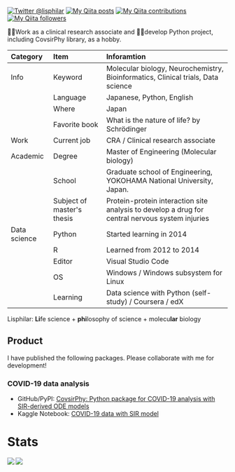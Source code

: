 [![Twitter @lisphilar](https://img.shields.io/twitter/follow/lisphilar?label=Talk%20with%20Lisphilar&style=social)](https://twitter.com/lisphilar)
[![My Qiita posts](https://qiita-badge.apiapi.app/s/lisphilar/posts.svg)](http://qiita.com/lisphilar)
[![My Qiita contributions](https://qiita-badge.apiapi.app/s/lisphilar/contributions.svg)](http://qiita.com/lisphilar)
[![My Qiita followers](https://qiita-badge.apiapi.app/s/lisphilar/followers.svg)](http://qiita.com/lisphilar)
                
👨‍💼Work as a clinical research associate and 👨‍💻develop Python project, including CovsirPhy library, as a hobby.

|Category|Item|Inforamtion|
|:--|:--|:--|
| Info | Keyword | Molecular biology, Neurochemistry, Bioinformatics, Clinical trials, Data science |
|| Language | Japanese, Python, English |
|| Where | Japan |
|| Favorite book | What is the nature of life? by Schrödinger |
| Work | Current job | CRA / Clinical research associate |
| Academic | Degree | Master of Engineering (Molecular biology) |
|| School | Graduate school of Engineering, YOKOHAMA National University, Japan.|
|| Subject of master's thesis | Protein-protein interaction site analysis to develop a drug for central nervous system injuries
| Data science | Python | Started learning in 2014 |
|| R | Learned from 2012 to 2014 |
|| Editor | Visual Studio Code |
|| OS | Windows / Windows subsystem for Linux |
|| Learning | Data science with Python (self-study) / Coursera / edX |

Lisphilar: **Li**fe science + **phi**losophy of science + molecu**lar** biology

## Product
I have published the following packages. Please collaborate with me for development!

### COVID-19 data analysis
- GitHub/PyPI: [CovsirPhy: Python package for COVID-19 analysis with SIR-derived ODE models](https://github.com/lisphilar/covid19-sir)
- Kaggle Notebook: [COVID-19 data with SIR model](https://www.kaggle.com/lisphilar/covid-19-data-with-sir-model)

# Stats
<a href="https://github.com/anuraghazra/github-readme-stats">
  <img align="left" src="https://github-readme-stats.vercel.app/api?username=lisphilar&count_private=true&show_icons=true" />
</a>
<a href="https://github.com/anuraghazra/github-readme-stats">
  <img align="left" src="https://github-readme-stats.vercel.app/api/top-langs/?username=lisphilar" />
</a>


<!--
**lisphilar/lisphilar** is a ✨ _special_ ✨ repository because its `README.md` (this file) appears on your GitHub profile.

Here are some ideas to get you started:

- 🔭 I’m currently working on ...
- 🌱 I’m currently learning ...
- 👯 I’m looking to collaborate on ...
- 🤔 I’m looking for help with ...
- 💬 Ask me about ...
- 📫 How to reach me: ...
- 😄 Pronouns: ...
- ⚡ Fun fact: ...
-->
